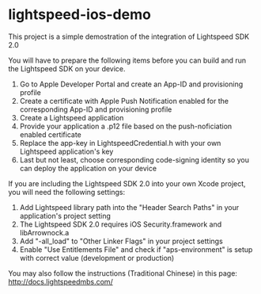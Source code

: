 lightspeed-ios-demo
===================
This project is a simple demostration of the integration of Lightspeed SDK 2.0<br />

You will have to prepare the following items before you can build and run the Lightspeed SDK on your device.<br />
1. Go to Apple Developer Portal and create an App-ID and provisioning profile<br />
2. Create a certificate with Apple Push Notification enabled for the corresponding App-ID and provisioning profile<br />
3. Create a Lightspeed application<br />
4. Provide your application a .p12 file based on the push-noficiation enabled certificate<br />
5. Replace the app-key in LightspeedCredential.h with your own Lightspeed application's key<br />
6. Last but not least, choose corresponding code-signing identity so you can deploy the application on your device<br />

If you are including the Lightspeed SDK 2.0 into your own Xcode project, you will need the following settings:<br />
1. Add Lightspeed library path into the "Header Search Paths" in your application's project setting<br />
2. The Lightspeed SDK 2.0 requires iOS Security.framework and libArrownock.a<br />
3. Add "-all_load" to "Other Linker Flags" in your project settings<br />
4. Enable "Use Entitlements File" and check if "aps-environment" is setup with correct value (development or production)<br />

You may also follow the instructions (Traditional Chinese) in this page:
http://docs.lightspeedmbs.com/

